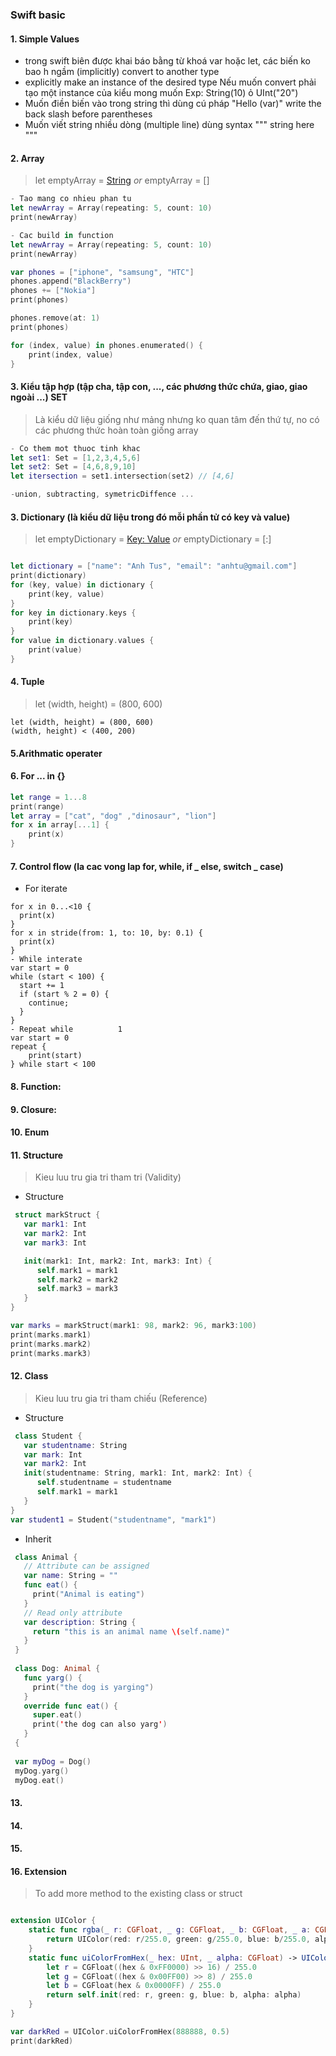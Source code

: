 ### Swift basic
  
#### 1. Simple Values
 - trong swift biên được khai báo bằng từ khoá var hoặc let, các biến ko bao h ngầm (implicitly) convert to another type
 - explicitly make an instance of the desired type Nếu muốn convert phải tạo một instance của kiểu mong muốn Exp: String(10) ỏ UInt("20")
 - Muốn điền biến vào trong string thì dùng cú pháp "Hello \(var)" write the back slash before parentheses
 - Muốn viết string nhiều dòng (multiple line) dùng syntax """ string here """ 
#### 2. Array
>  let emptyArray = [String]() _or_ emptyArray = []

```swift
- Tao mang co nhieu phan tu
let newArray = Array(repeating: 5, count: 10)
print(newArray)

- Cac build in function
let newArray = Array(repeating: 5, count: 10)
print(newArray)

var phones = ["iphone", "samsung", "HTC"]
phones.append("BlackBerry")
phones += ["Nokia"]
print(phones)

phones.remove(at: 1)
print(phones)

for (index, value) in phones.enumerated() {
    print(index, value)
}
```

#### 3. Kiểu tập hợp (tập cha, tập con, ..., các phương thức chứa, giao, giao ngoài ...) SET
> Là kiểu dữ liệu giống như mảng nhưng ko quan tâm đến thứ tự, no có các phương thức hoàn toàn giống array 
```swift
- Co them mot thuoc tinh khac
let set1: Set = [1,2,3,4,5,6]
let set2: Set = [4,6,8,9,10]
let itersection = set1.intersection(set2) // [4,6]

-union, subtracting, symetricDiffence ...
```
 
#### 3. Dictionary (là kiểu dữ liệu trong đó mỗi phần tử có key và value)
>  let emptyDictionary = [Key: Value]() _or_ emptyDictionary = [:]
```swift

let dictionary = ["name": "Anh Tus", "email": "anhtu@gmail.com"]
print(dictionary)
for (key, value) in dictionary {
    print(key, value)
}
for key in dictionary.keys {
    print(key)
}
for value in dictionary.values {
    print(value)
}
```
  
#### 4. Tuple 
> let (width, height) = (800, 600)
```Comparator operator
let (width, height) = (800, 600)
(width, height) < (400, 200)
```
  
#### 5.Arithmatic operater
> 

#### 6. For ... in {}
```swift
let range = 1...8
print(range)
let array = ["cat", "dog" ,"dinosaur", "lion"]
for x in array[...1] {
    print(x)
}
```
#### 7. Control flow (la cac vong lap for, while, if _ else, switch _ case)
- For iterate
```switch
for x in 0...<10 {
  print(x)
}
for x in stride(from: 1, to: 10, by: 0.1) {
  print(x)
}
- While interate
var start = 0
while (start < 100) {
  start += 1
  if (start % 2 = 0) {
    continue;
  }
}
- Repeat while          1
var start = 0
repeat {
    print(start)
} while start < 100
```
  
#### 8. Function:

#### 9. Closure:

#### 10. Enum

#### 11. Structure 
> Kieu luu tru gia tri tham tri (Validity)
- Structure
```swift
 struct markStruct {
   var mark1: Int
   var mark2: Int
   var mark3: Int

   init(mark1: Int, mark2: Int, mark3: Int) {
      self.mark1 = mark1
      self.mark2 = mark2
      self.mark3 = mark3
   }
}

var marks = markStruct(mark1: 98, mark2: 96, mark3:100)
print(marks.mark1)
print(marks.mark2)
print(marks.mark3)
```
#### 12. Class 
> Kieu luu tru gia tri tham chiếu (Reference)
- Structure
```swift
 class Student {
   var studentname: String
   var mark: Int 
   var mark2: Int 
   init(studentname: String, mark1: Int, mark2: Int) {
      self.studentname = studentname
      self.mark1 = mark1
   }
}
var student1 = Student("studentname", "mark1")
```
- Inherit
```swift
 class Animal {
   // Attribute can be assigned
   var name: String = ""
   func eat() {
     print("Animal is eating")
   }
   // Read only attribute
   var description: String {
     return "this is an animal name \(self.name)"
   }
 }
 
 class Dog: Animal {
   func yarg() {
     print("the dog is yarging")
   }
   override func eat() {
     super.eat()
     print('the dog can also yarg')
   }
 {
 
 var myDog = Dog()
 myDog.yarg()
 myDog.eat()
```
#### 13. 

#### 14.

#### 15.

#### 16. Extension
> To add more method to the existing class or struct
``` swift

extension UIColor {
    static func rgba(_ r: CGFloat, _ g: CGFloat, _ b: CGFloat, _ a: CGFloat) -> UIColor {
        return UIColor(red: r/255.0, green: g/255.0, blue: b/255.0, alpha: a)
    }
    static func uiColorFromHex(_ hex: UInt, _ alpha: CGFloat) -> UIColor {
        let r = CGFloat((hex & 0xFF0000) >> 16) / 255.0
        let g = CGFloat((hex & 0x00FF00) >> 8) / 255.0
        let b = CGFloat(hex & 0x0000FF) / 255.0
        return self.init(red: r, green: g, blue: b, alpha: alpha)
    }
}

var darkRed = UIColor.uiColorFromHex(888888, 0.5)
print(darkRed)

```


  
